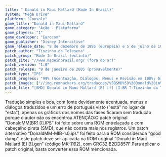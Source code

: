 ```yaml
---
title: " Donald in Maui Mallard (Made In Brasil)"
system: "Mega Drive"
platform: "Console"
game_title: "Donald in Maui Mallard"
game_category: "Ação - Plataforma"
game_players: "1"
game_developer: "Eurocom"
game_publisher: "Disney Interactive"
game_release_date: "8 de dezembro de 1995 (européia) e 5 de julho de 1996 (americana)"
patch_author: "Tiozinho da Telesena"
patch_group: "Made In Brasil (extinto)"
patch_site: "//www.madeinbrasil.org/ (fora do ar)"
patch_version: "1.0"
patch_release: "9 de janeiro de 2005 (provavelmente)"
patch_type: "IPS"
patch_progress: "99% (Acentuação, Diálogos, Menus e Revisão em 100%; Gráficos em aproximadamente 99%)"
patch_images: ["//img.romhackers.org/traducoes/%5BSMD%5D%20Donald%20in%20Maui%20Mallard%20-%20MIB%20-%201.png","//img.romhackers.org/traducoes/%5BSMD%5D%20Donald%20in%20Maui%20Mallard%20-%20MIB%20-%202.png","//img.romhackers.org/traducoes/%5BSMD%5D%20Donald%20in%20Maui%20Mallard%20-%20MIB%20-%203.png"]
patch_file: "[SMD] Donald in Maui Mallard (E) [!] [I-BR T-Tiozinho da Telesena G-Made In Brasil V-1.0 P-99% A-2005].rar"
---
```

Tradução simples e boa, com fonte devidamente acentuada, menus e diálogos traduzidos e um erro de português visto ("está" no lugar de "esta"), apenas os gráficos dos nomes das fases ficaram sem tradução porque o autor não os encontrou.ATENÇÃO:O patch original "DonaldMM[BR1.0].IPS" foi feito sobre uma ROM entrelaçada e com cabeçalho pirata (SMD), que não consta mais nos registros. Um patch alternativo "DonaldMM-MIB-1.0.ips" foi feito para a ROM considerada "good dump", este patch deve ser aplicada na ROM original "Donald in Maui Mallard (E) [!].gen" (código MK-1192), com CRC32 B2DD857F.Para aplicar o patch original, basta converter essa ROM mencionada.